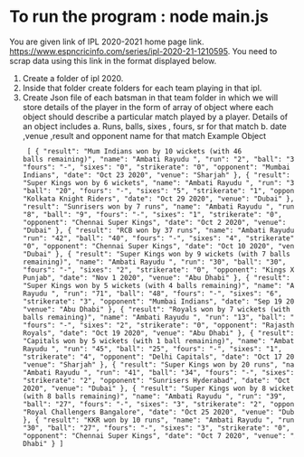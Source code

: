 # To run the program : node main.js


You are given link of IPL 2020-2021 home page link.
https://www.espncricinfo.com/series/ipl-2020-21-1210595.
You need to scrap data using this link in the format displayed below.
1. Create a folder of ipl 2020.
2. Inside that folder create folders for each team playing in that ipl.
3. Create Json file of each batsman in that team folder 
in which we will store details of the player in the form of array of object where each object should describe a particular match played by a player. 
Details of an object includes
	a. Runs, balls, sixes , fours, sr for that match
	b. date ,venue ,result and opponent name for that match
Example Object 
<code><pre>
[
    {
        "result": "Mum Indians won by 10 wickets (with 46 balls remaining)",
        "name": "Ambati Rayudu ",
        "run": "2",
        "ball": "3",
        "fours": "-",
        "sixes": "0",
        "strikerate": "0",
        "opponent": "Mumbai Indians",
        "date": "Oct 23 2020",
        "venue": "Sharjah"
    },
    {
        "result": "Super Kings won by 6 wickets",
        "name": "Ambati Rayudu ",
        "run": "38",
        "ball": "20",
        "fours": "-",
        "sixes": "5",
        "strikerate": "1",
        "opponent": "Kolkata Knight Riders",
        "date": "Oct 29 2020",
        "venue": "Dubai"
    },
    {
        "result": "Sunrisers won by 7 runs",
        "name": "Ambati Rayudu ",
        "run": "8",
        "ball": "9",
        "fours": "-",
        "sixes": "1",
        "strikerate": "0",
        "opponent": "Chennai Super Kings",
        "date": "Oct 2 2020",
        "venue": "Dubai"
    },
    {
        "result": "RCB won by 37 runs",
        "name": "Ambati Rayudu ",
        "run": "42",
        "ball": "40",
        "fours": "-",
        "sixes": "4",
        "strikerate": "0",
        "opponent": "Chennai Super Kings",
        "date": "Oct 10 2020",
        "venue": "Dubai"
    },
    {
        "result": "Super Kings won by 9 wickets (with 7 balls remaining)",
        "name": "Ambati Rayudu ",
        "run": "30",
        "ball": "30",
        "fours": "-",
        "sixes": "2",
        "strikerate": "0",
        "opponent": "Kings XI Punjab",
        "date": "Nov 1 2020",
        "venue": "Abu Dhabi"
    },
    {
        "result": "Super Kings won by 5 wickets (with 4 balls remaining)",
        "name": "Ambati Rayudu ",
        "run": "71",
        "ball": "48",
        "fours": "-",
        "sixes": "6",
        "strikerate": "3",
        "opponent": "Mumbai Indians",
        "date": "Sep 19 2020",
        "venue": "Abu Dhabi"
    },
    {
        "result": "Royals won by 7 wickets (with 15 balls remaining)",
        "name": "Ambati Rayudu ",
        "run": "13",
        "ball": "19",
        "fours": "-",
        "sixes": "2",
        "strikerate": "0",
        "opponent": "Rajasthan Royals",
        "date": "Oct 19 2020",
        "venue": "Abu Dhabi"
    },
    {
        "result": "Capitals won by 5 wickets (with 1 ball remaining)",
        "name": "Ambati Rayudu ",
        "run": "45",
        "ball": "25",
        "fours": "-",
        "sixes": "1",
        "strikerate": "4",
        "opponent": "Delhi Capitals",
        "date": "Oct 17 2020",
        "venue": "Sharjah"
    },
    {
        "result": "Super Kings won by 20 runs",
        "name": "Ambati Rayudu ",
        "run": "41",
        "ball": "34",
        "fours": "-",
        "sixes": "3",
        "strikerate": "2",
        "opponent": "Sunrisers Hyderabad",
        "date": "Oct 13 2020",
        "venue": "Dubai"
    },
    {
        "result": "Super Kings won by 8 wickets (with 8 balls remaining)",
        "name": "Ambati Rayudu ",
        "run": "39",
        "ball": "27",
        "fours": "-",
        "sixes": "3",
        "strikerate": "2",
        "opponent": "Royal Challengers Bangalore",
        "date": "Oct 25 2020",
        "venue": "Dubai"
    },
    {
        "result": "KKR won by 10 runs",
        "name": "Ambati Rayudu ",
        "run": "30",
        "ball": "27",
        "fours": "-",
        "sixes": "3",
        "strikerate": "0",
        "opponent": "Chennai Super Kings",
        "date": "Oct 7 2020",
        "venue": "Abu Dhabi"
    }
]
</pre>
</code>
